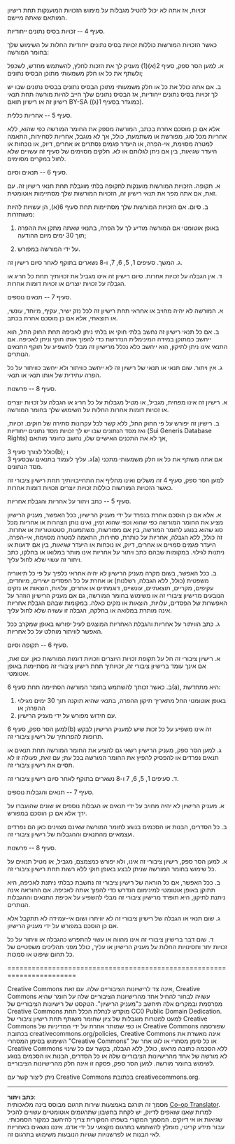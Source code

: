 <!--
CO_OP_TRANSLATOR_METADATA:
{
  "original_hash": "fba3b94d88bfb9b81369b869a1e9a20f",
  "translation_date": "2025-09-05T20:03:57+00:00",
  "source_file": "sketchnotes/LICENSE.md",
  "language_code": "he"
}
-->
זכויות, אז אתה לא יכול להטיל מגבלות על מימוש הזכויות המוענקות תחת רישיון המותאם שאתה מיישם.

סעיף 4 -- זכויות בסיס נתונים ייחודיות.

כאשר הזכויות המורשות כוללות זכויות בסיס נתונים ייחודיות החלות על השימוש שלך בחומר המורשה:

א. למען הסר ספק, סעיף 2(א)(1) מעניק לך את הזכות לחלץ, להשתמש מחדש, לשכפל ולשתף את כל או חלק משמעותי מתוכן הבסיס נתונים;

ב. אם אתה כולל את כל או חלק משמעותי מתוכן הבסיס נתונים בבסיס נתונים שבו יש לך זכויות בסיס נתונים ייחודיות, אז הבסיס נתונים שלך חייב להיות מורשה תחת תנאי רישיון זה או רישיון תואם BY-SA (כמוגדר בסעיף 1(ג)).

סעיף 5 -- אחריות כללית.

אלא אם כן מוסכם אחרת בכתב, המורשה מספק את החומר המורשה כפי שהוא, ללא אחריות מכל סוג, מפורשת או משתמעת, כולל, אך לא מוגבל, אחריות לסחירות, התאמה למטרה מסוימת, אי-הפרה, או היעדר פגמים נסתרים או אחרים, דיוק, או נוכחות או היעדר שגיאות, בין אם ניתן לגלותם או לא. חלקים מסוימים של סעיף זה עשויים שלא לחול במקרים מסוימים.

סעיף 6 -- תנאים וסיום.

א. תקופה. הזכויות המורשות מוענקות לתקופה בלתי מוגבלת תחת תנאי רישיון זה. עם זאת, אם אתה מפר את תנאי רישיון זה, הזכויות המורשות שלך מסתיימות אוטומטית.

ב. סיום. אם הזכויות המורשות שלך מסתיימות תחת סעיף 6(א), הן עשויות להיות משוחזרות:

1. באופן אוטומטי אם המורשה מודיע לך על הפרה, בתנאי שאתה מתקן את ההפרה תוך 30 ימים מיום ההודעה;

2. על ידי המורשה במפורש.

ג. המשך. סעיפים 1, 5, 6, 7, ו-8 נשארים בתוקף לאחר סיום רישיון זה.

ד. אין הגבלה על זכויות אחרות. סיום רישיון זה אינו מגביל את זכויותיך תחת כל חריג או הגבלה על זכויות יוצרים או זכויות דומות אחרות.

סעיף 7 -- תנאים נוספים.

א. המורשה לא יהיה מחויב או אחראי תחת רישיון זה לכל נזק ישיר, עקיף, מיוחד, עונשי, או תוצאתי, אלא אם כן מוסכם אחרת בכתב.

ב. אם כל תנאי רישיון זה נחשב בלתי חוקי או בלתי ניתן לאכיפה תחת החוק החל, הוא ייחשב כמתוקן במידה המינימלית הנדרשת כדי להפוך אותו חוקי וניתן לאכיפה. אם התנאי אינו ניתן לתיקון, הוא ייחשב כלא נכלל מרישיון זה מבלי להשפיע על תוקף התנאים הנותרים.

ג. אין ויתור. שום תנאי או תנאי של רישיון זה לא ייחשב כוויתור ולא ייחשב כוויתור על כל הפרה עתידית של אותו תנאי או תנאי.

סעיף 8 -- פרשנות.

א. רישיון זה אינו מפחית, מגביל, או מטיל מגבלות על כל חריג או הגבלה על זכויות יוצרים או זכויות דומות אחרות החלות על השימוש שלך בחומר המורשה.

ב. רישיון זה יפורש על פי החוק החל, ללא קשר לכל עקרונות סתירה של חוקים.
זכויות, ואז מסד הנתונים שבו יש לך זכויות מסד נתונים ייחודיות (Sui Generis Database Rights) אך לא את התכנים האישיים שלו, נחשב כחומר מותאם,

כולל לצורך סעיף 3(b); ו  
ג. עליך לעמוד בתנאים שבסעיף 3(a) אם אתה משתף את כל או חלק משמעותי מתכני מסד הנתונים.

למען הסר ספק, סעיף 4 זה משלים ואינו מחליף את התחייבויותיך תחת רישיון ציבורי זה כאשר הזכויות המורשות כוללות זכויות יוצרים וזכויות דומות אחרות.

סעיף 5 -- כתב ויתור על אחריות והגבלת אחריות.

א. אלא אם כן הוסכם אחרת בנפרד על ידי מעניק הרישיון, ככל האפשר, מעניק הרישיון מציע את החומר המורשה כפי שהוא וכפי שהוא זמין, ואינו נותן הצהרות או אחריות מכל סוג שהוא בנוגע לחומר המורשה, בין אם מפורשות, משתמעות, סטטוטוריות או אחרות. זה כולל, ללא הגבלה, אחריות על כותרת, סחירות, התאמה למטרה מסוימת, אי-הפרה, היעדר פגמים סמויים או אחרים, דיוק, או נוכחות או היעדר שגיאות, בין אם ידועות או ניתנות לגילוי. במקומות שבהם כתב ויתור על אחריות אינו מותר במלואו או בחלקו, כתב ויתור זה עשוי שלא לחול עליך.

ב. ככל האפשר, בשום מקרה מעניק הרישיון לא יהיה אחראי כלפיך על פי כל תיאוריה משפטית (כולל, ללא הגבלה, רשלנות) או אחרת על כל הפסדים ישירים, מיוחדים, עקיפים, מקריים, תוצאתיים, עונשיים, דוגמתיים או אחרים, עלויות, הוצאות או נזקים הנובעים מרישיון ציבורי זה או משימוש בחומר המורשה, גם אם מעניק הרישיון הוזהר על האפשרות של הפסדים, עלויות, הוצאות או נזקים כאלה. במקומות שבהם הגבלת אחריות אינה מותרת במלואה או בחלקה, הגבלה זו עשויה שלא לחול עליך.

ג. כתב הוויתור על אחריות והגבלת האחריות המוצגים לעיל יפורשו באופן שמקרב ככל האפשר לוויתור מוחלט על כל אחריות.

סעיף 6 -- תקופה וסיום.

א. רישיון ציבורי זה חל על תקופת זכויות היוצרים וזכויות דומות המורשות כאן. עם זאת, אם אינך עומד ברישיון ציבורי זה, זכויותיך תחת רישיון ציבורי זה מסתיימות באופן אוטומטי.

ב. כאשר זכותך להשתמש בחומר המורשה הסתיימה תחת סעיף 6(a), היא מתחדשת:

1. באופן אוטומטי החל מתאריך תיקון ההפרה, בתנאי שהיא תוקנה תוך 30 ימים מגילוי ההפרה; או  
2. עם חידוש מפורש על ידי מעניק הרישיון.

למען הסר ספק, סעיף 6(b) זה אינו משפיע על כל זכות שיש למעניק הרישיון לבקש תרופות להפרותיך של רישיון ציבורי זה.

ג. למען הסר ספק, מעניק הרישיון רשאי גם להציע את החומר המורשה תחת תנאים או תנאים נפרדים או להפסיק להפיץ את החומר המורשה בכל עת; עם זאת, פעולה זו לא תסיים את רישיון ציבורי זה.

ד. סעיפים 1, 5, 6, 7 ו-8 נשארים בתוקף לאחר סיום רישיון ציבורי זה.

סעיף 7 -- תנאים והגבלות נוספים.

א. מעניק הרישיון לא יהיה מחויב על ידי תנאים או הגבלות נוספים או שונים שהועברו על ידך אלא אם כן הוסכם במפורש.

ב. כל הסדרים, הבנות או הסכמים בנוגע לחומר המורשה שאינם מצוינים כאן הם נפרדים ועצמאיים מהתנאים וההגבלות של רישיון ציבורי זה.

סעיף 8 -- פרשנות.

א. למען הסר ספק, רישיון ציבורי זה אינו, ולא יפורש כמצמצם, מגביל, או מטיל תנאים על כל שימוש בחומר המורשה שניתן לבצע באופן חוקי ללא רשות תחת רישיון ציבורי זה.

ב. ככל האפשר, אם כל הוראה של רישיון ציבורי זה נחשבת כבלתי ניתנת לאכיפה, היא תתוקן באופן אוטומטי למינימום הנדרש כדי להפוך אותה לאכיפה. אם ההוראה אינה ניתנת לתיקון, היא תופרד מרישיון ציבורי זה מבלי להשפיע על אכיפת התנאים וההגבלות הנותרים.

ג. שום תנאי או הגבלה של רישיון ציבורי זה לא יוויתרו ושום אי-עמידה לא תתקבל אלא אם כן הוסכם במפורש על ידי מעניק הרישיון.

ד. שום דבר ברישיון ציבורי זה אינו מהווה או עשוי להתפרש כהגבלה או וויתור על כל זכויות יתר וחסינויות החלות על מעניק הרישיון או עליך, כולל מפני תהליכים משפטיים של כל תחום שיפוט או סמכות.

=======================================================================

Creative Commons אינה צד לרישיונות הציבוריים שלה. עם זאת, Creative Commons עשויה לבחור להחיל אחד מהרישיונות הציבוריים שלה על חומר שהיא מפרסמת ובמקרים אלה תיחשב כ"מעניק הרישיון". הטקסט של רישיונות הציבוריים של Creative Commons מוקדש לנחלת הכלל תחת CC0 Public Domain Dedication. למעט למטרות מוגבלות של ציון שחומר משותף תחת רישיון ציבורי של Creative Commons או כפי שמותר אחרת על ידי המדיניות של Creative Commons שפורסמה בכתובת creativecommons.org/policies, Creative Commons אינה מאשרת את השימוש בסימן המסחרי "Creative Commons" או כל סימן מסחרי או לוגו אחר של Creative Commons ללא הסכמה כתובה מראש, כולל, ללא הגבלה, בקשר עם כל שינוי לא מורשה של אחד מהרישיונות הציבוריים שלה או כל הסדרים, הבנות או הסכמים בנוגע לשימוש בחומר מורשה. למען הסר ספק, פסקה זו אינה חלק מהרישיונות הציבוריים.

ניתן ליצור קשר עם Creative Commons בכתובת creativecommons.org.

---

**כתב ויתור**:  
מסמך זה תורגם באמצעות שירות תרגום מבוסס בינה מלאכותית [Co-op Translator](https://github.com/Azure/co-op-translator). למרות שאנו שואפים לדיוק, יש לקחת בחשבון שתרגומים אוטומטיים עשויים להכיל שגיאות או אי דיוקים. המסמך המקורי בשפתו המקורית צריך להיחשב כמקור הסמכותי. עבור מידע קריטי, מומלץ להשתמש בתרגום מקצועי על ידי אדם. איננו נושאים באחריות לאי הבנות או לפרשנויות שגויות הנובעות משימוש בתרגום זה.